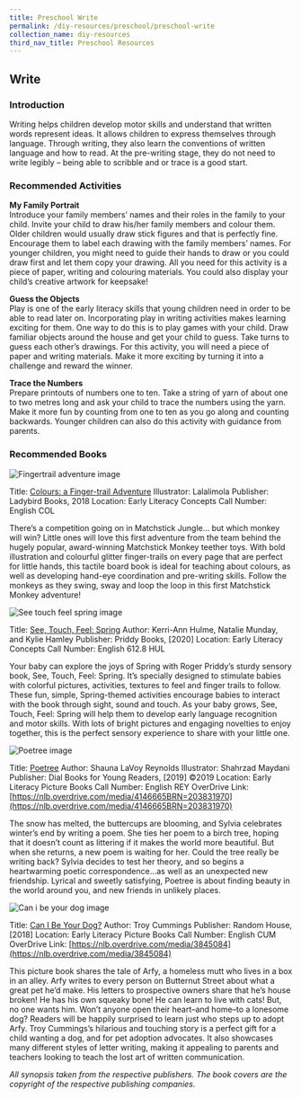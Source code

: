 ```yaml
---
title: Preschool Write
permalink: /diy-resources/preschool/preschool-write
collection_name: diy-resources
third_nav_title: Preschool Resources
---
```


## **Write**

### **Introduction**

Writing helps children develop motor skills and understand that written words represent ideas. It allows children to express themselves through language. Through writing, they also learn the conventions of written language and how to read. At the pre-writing stage, they do not need to write legibly – being able to scribble and or trace is a good start.

### **Recommended Activities**

**My Family Portrait** <br>
Introduce your family members’ names and their roles in the family to your child. Invite your child to draw his/her family members and colour them. Older children would usually draw stick figures and that is perfectly fine. Encourage them to label each drawing with the family members’ names. For younger children, you might need to guide their hands to draw or you could draw first and let them copy your drawing. All you need for this activity is a piece of paper, writing and colouring materials. You could also display your child’s creative artwork for keepsake!

**Guess the Objects** <br>
Play is one of the early literacy skills that young children need in order to be able to read later on. Incorporating play in writing activities makes learning exciting for them. One way to do this is to play games with your child. Draw familiar objects around the house and get your child to guess. Take turns to guess each other’s drawings. For this activity, you will need a piece of paper and writing materials. Make it more exciting by turning it into a challenge and reward the winner.

**Trace the Numbers** <br>
Prepare printouts of numbers one to ten. Take a string of yarn of about one to two metres long and ask your child to trace the numbers using the yarn. Make it more fun by counting from one to ten as you go along and counting backwards. Younger children can also do this activity with guidance from parents.

### **Recommended Books**

![Fingertrail adventure image](/images/diyresources/preschool/a-finger-trail-adventure.jpg)

Title: [Colours: a Finger-trail Adventure](https://catalogue.nlb.gov.sg/cgi-bin/spydus.exe/ENQ/WPAC/BIBENQ?SETLVL=1&BRN=203770791)
Illustrator: Lalalimola
Publisher: Ladybird Books, 2018
Location: Early Literacy Concepts
Call Number: English COL

There’s a competition going on in Matchstick Jungle… but which monkey will win? Little ones will love this first adventure from the team behind the hugely popular, award-winning Matchstick Monkey teether toys. With bold illustration and colourful glitter finger-trails on every page that are perfect for little hands, this tactile board book is ideal for teaching about colours, as well as developing hand-eye coordination and pre-writing skills. Follow the monkeys as they swing, sway and loop the loop in this first Matchstick Monkey adventure!

![See touch feel spring image](/images/diyresources/preschool/see-touch-feel-spring.jpg)

Title: [See, Touch, Feel: Spring](https://catalogue.nlb.gov.sg/cgi-bin/spydus.exe/ENQ/WPAC/BIBENQ?SETLVL=1&BRN=204094431)
Author: Kerri-Ann Hulme, Natalie Munday, and Kylie Hamley
Publisher: Priddy Books, \[2020\]
Location: Early Literacy Concepts
Call Number: English 612.8 HUL

Your baby can explore the joys of Spring with Roger Priddy’s sturdy sensory book, See, Touch, Feel: Spring. It’s specially designed to stimulate babies with colorful pictures, activities, textures to feel and finger trails to follow. These fun, simple, Spring-themed activities encourage babies to interact with the book through sight, sound and touch. As your baby grows, See, Touch, Feel: Spring will help them to develop early language recognition and motor skills. With lots of bright pictures and engaging novelties to enjoy together, this is the perfect sensory experience to share with your little one.

![Poetree image](/images/diyresources/preschool/poetree.jpg)

Title: [Poetree](https://catalogue.nlb.gov.sg/cgi-bin/spydus.exe/ENQ/WPAC/BIBENQ?SETLVL=1&BRN=203831970)
Author: Shauna LaVoy Reynolds
Illustrator: Shahrzad Maydani
Publisher: Dial Books for Young Readers, \[2019\] ©2019
Location: Early Literacy Picture Books
Call Number: English REY
OverDrive Link: [https://nlb.overdrive.com/media/4146665BRN=203831970](https://nlb.overdrive.com/media/4146665BRN=203831970)

The snow has melted, the buttercups are blooming, and Sylvia celebrates winter’s end by writing a poem. She ties her poem to a birch tree, hoping that it doesn’t count as littering if it makes the world more beautiful. But when she returns, a new poem is waiting for her. Could the tree really be writing back? Sylvia decides to test her theory, and so begins a heartwarming poetic correspondence…as well as an unexpected new friendship. Lyrical and sweetly satisfying, Poetree is about finding beauty in the world around you, and new friends in unlikely places.

![Can i be your dog image](/images/diyresources/preschool/can-i-be-your-dog.jpg)

Title: [Can I Be Your Dog?](https://catalogue.nlb.gov.sg/cgi-bin/spydus.exe/ENQ/WPAC/BIBENQ?SETLVL=1&BRN=203114898)
Author: Troy Cummings
Publisher: Random House, \[2018\]
Location: Early Literacy Picture Books
Call Number: English CUM
OverDrive Link: [https://nlb.overdrive.com/media/3845084](https://nlb.overdrive.com/media/3845084)

This picture book shares the tale of Arfy, a homeless mutt who lives in a box in an alley. Arfy writes to every person on Butternut Street about what a great pet he’d make. His letters to prospective owners share that he’s house broken! He has his own squeaky bone! He can learn to live with cats! But, no one wants him. Won’t anyone open their heart–and home–to a lonesome dog? Readers will be happily surprised to learn just who steps up to adopt Arfy. Troy Cummings’s hilarious and touching story is a perfect gift for a child wanting a dog, and for pet adoption advocates. It also showcases many different styles of letter writing, making it appealing to parents and teachers looking to teach the lost art of written communication.


_All synopsis taken from the respective publishers. The book covers are the copyright of the respective publishing companies._
